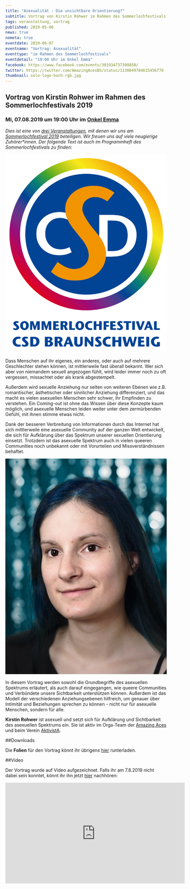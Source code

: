 ```yaml
---
title: "Asexualität - Die unsichtbare Orientierung?"
subtitle: Vortrag von Kirstin Rohwer im Rahmen des Sommerlochfestivals 2019
tags: veranstaltung, vortrag
published: 2019-05-06
news: true
nometa: true
eventdate: 2019-08-07
eventname: "Vortrag: Asexualität"
eventtype: "im Rahmen des Sommerlochfestivals"
eventdetail: "19:00 Uhr im Onkel Emma"
facebook: https://www.facebook.com/events/301934737398850/
twitter: https://twitter.com/AmazingAcesBS/status/1130849784615456770
thumbnail: solo-logo-hoch-rgb.jpg
---
```


## Vortrag von Kirstin Rohwer im Rahmen des Sommerlochfestivals 2019

### Mi, 07.08.2019 um 19:00 Uhr im [Onkel Emma](https://onkel-emma.org/)

*Dies ist eine von [drei Veranstaltungen](/sommerloch-2019/), mit denen wir uns am [Sommerlochfestival 2019](https://csd-bs.de/) beteiligen. Wir freuen uns auf viele neugierige Zuhörer\*innen. Der folgende Text ist auch im Programmheft des Sommerlochfestivals zu finden:*

![Foto_Hochformat_float_left](solo-logo-hoch-rgb.jpg)

Dass Menschen auf ihr eigenes, ein anderes, oder auch auf mehrere Geschlechter stehen können, ist mittlerweile fast überall bekannt. Wer sich aber von niemandem sexuell angezogen fühlt, wird leider immer noch zu oft vergessen, missachtet oder als krank abgestempelt.

Außerdem wird sexuelle Anziehung nur selten von weiteren Ebenen wie z.B. romantischer, ästhetischer oder sinnlicher Anziehung differenziert, und das macht es vielen asexuellen Menschen sehr schwer, ihr Empfinden zu verstehen. Ein Coming-out ist ohne das Wissen über diese Konzepte kaum möglich, und asexuelle Menschen leiden weiter unter dem zermürbenden Gefühl, mit ihnen stimme etwas nicht.

Dank der besseren Verbreitung von Informationen durch das Internet hat sich mittlerweile eine asexuelle Community auf der ganzen Welt entwickelt, die sich für Aufklärung über das Spektrum unserer sexuellen Orientierung einsetzt. Trotzdem ist das asexuelle Spektrum auch in vielen queeren Communities noch unbekannt oder mit Vorurteilen und Missverständnissen behaftet.

![Foto_Hochformat_float_right](kirstin_rohwer.jpg)

In diesem Vortrag werden sowohl die Grund&shy;begriffe des asexuellen Spektrums erläutert, als auch darauf eingegangen, wie queere Communities und Verbündete unsere Sichtbarkeit unterstützen können. Außerdem ist das Modell der verschiedenen Anziehungsebenen hilfreich, um genauer über Intimität und Beziehungen sprechen zu können - nicht nur für asexuelle Menschen, sondern für alle.

**Kirstin Rohwer** ist asexuell und setzt sich für Aufklärung und Sichtbarkeit des asexuellen Spektrums ein. Sie ist aktiv im Orga-Team der [Amazing Aces](http://amazing-aces-bs.de) und beim Verein [AktivistA](https://aktivista.net/).

##Downloads

Die **Folien** für den Vortrag könnt ihr übrigens [hier](http://metakiki.net/vortrag-asexualitaet/) runterladen. 

##Video

Der Vortrag wurde auf Video aufgezeichnet. Falls ihr am 7.8.2019 nicht dabei sein konntet, könnt ihr ihn jetzt [hier](https://www.youtube.com/watch?v=etlFeVXdJMI) nachhören:

<iframe width="560" height="315" src="https://www.youtube-nocookie.com/embed/etlFeVXdJMI" frameborder="0" allow="accelerometer; autoplay; encrypted-media; gyroscope; picture-in-picture" allowfullscreen></iframe>


